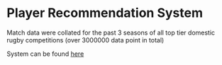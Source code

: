 # Player Recommendation System  

Match data were collated for the past 3 seasons of all top tier domestic rugby competitions (over 3000000 data point in total)

System can be found [here](rugby-player-stats.herokuapp.com)
